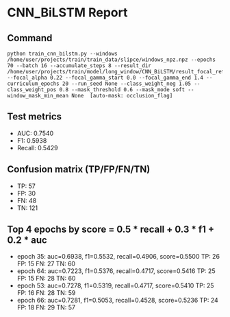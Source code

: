 # CNN_BiLSTM Report

## Command
```
python train_cnn_bilstm.py --windows /home/user/projects/train/train_data/slipce/windows_npz.npz --epochs 70 --batch 16 --accumulate_steps 8 --result_dir /home/user/projects/train/model/long_window/CNN_BiLSTM/result_focal_refine/cw05_fg01 --focal_alpha 0.22 --focal_gamma_start 0.0 --focal_gamma_end 1.4 --curriculum_epochs 20 --run_seed None --class_weight_neg 1.05 --class_weight_pos 0.8 --mask_threshold 0.6 --mask_mode soft --window_mask_min_mean None  [auto-mask: occlusion_flag]
```

## Test metrics
- AUC: 0.7540
- F1: 0.5938
- Recall: 0.5429
## Confusion matrix (TP/FP/FN/TN)
- TP: 57
- FP: 30
- FN: 48
- TN: 121

## Top 4 epochs by score = 0.5 * recall + 0.3 * f1 + 0.2 * auc
- epoch 35: auc=0.6938, f1=0.5532, recall=0.4906, score=0.5500  TP: 26 FP: 15 FN: 27 TN: 60
- epoch 64: auc=0.7223, f1=0.5376, recall=0.4717, score=0.5416  TP: 25 FP: 15 FN: 28 TN: 60
- epoch 53: auc=0.7278, f1=0.5319, recall=0.4717, score=0.5410  TP: 25 FP: 16 FN: 28 TN: 59
- epoch 66: auc=0.7281, f1=0.5053, recall=0.4528, score=0.5236  TP: 24 FP: 18 FN: 29 TN: 57
